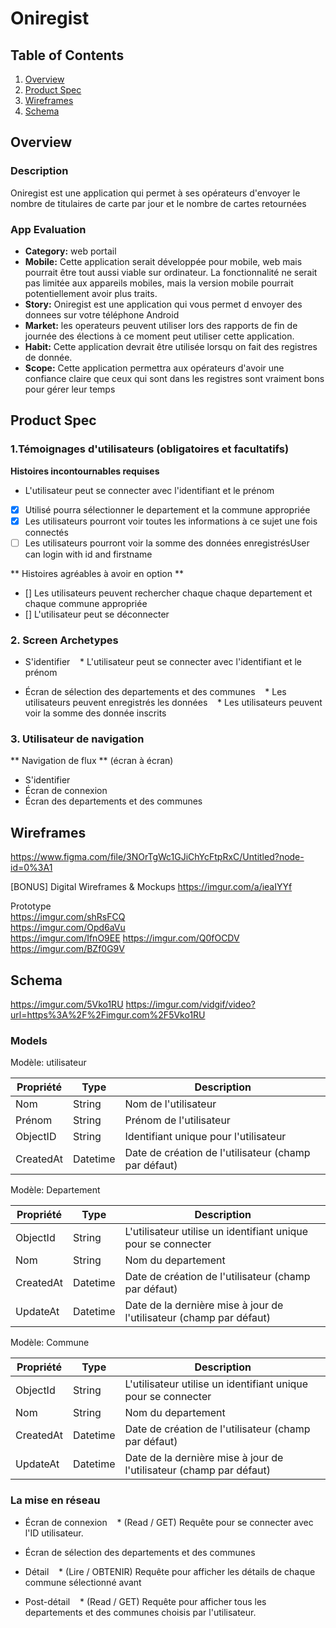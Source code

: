 # Oniregist

## Table of Contents
1. [Overview](#Overview)
2. [Product Spec](#Product-Spec)
3. [Wireframes](#Wireframes)
4. [Schema](#Schema)

## Overview
### Description
 Oniregist est une application qui permet à ses opérateurs d'envoyer le nombre de titulaires de carte par jour et le nombre de cartes retournées

### App Evaluation
- **Category:** web portail 
- **Mobile:** Cette application serait développée pour mobile, web mais pourrait être tout aussi viable sur ordinateur.
La fonctionnalité ne serait pas limitée aux appareils mobiles, mais la version mobile pourrait potentiellement avoir plus
traits.
- **Story:** Oniregist est une application qui vous permet d envoyer des donnees sur votre téléphone Android 
- **Market:** les operateurs peuvent utiliser lors des rapports de fin de journée des élections à ce moment peut utiliser cette application.
- **Habit:** Cette application devrait être utilisée lorsqu on fait des registres de donnée.
- **Scope:** Cette application permettra aux opérateurs d'avoir une confiance claire que ceux qui sont dans les registres sont vraiment bons pour gérer leur temps

## Product Spec
### 1.Témoignages d'utilisateurs (obligatoires et facultatifs)

**Histoires incontournables requises**

- L'utilisateur peut se connecter avec l'identifiant et le prénom
- [x] Utilisé pourra sélectionner le departement et la commune appropriée
- [x] Les utilisateurs pourront voir toutes les informations à ce sujet une fois connectés
- [ ] Les utilisateurs pourront voir la somme des données enregistrésUser can login with id and firstname

** Histoires agréables à avoir en option **

- [] Les utilisateurs peuvent rechercher chaque chaque departement 
     et chaque commune appropriée
- [] L'utilisateur peut se déconnecter

### 2. Screen Archetypes

* S'identifier
   * L'utilisateur peut se connecter avec l'identifiant et le prénom

* Écran de sélection des departements et des communes
   * Les utilisateurs peuvent enregistrés les données
   * Les utilisateurs peuvent voir la somme des donnée inscrits

### 3. Utilisateur de navigation

** Navigation de flux ** (écran à écran)
* S'identifier
* Écran de connexion
* Écran des departements et des communes

## Wireframes

https://www.figma.com/file/3NOrTgWc1GJiChYcFtpRxC/Untitled?node-id=0%3A1 </br>


[BONUS] Digital Wireframes & Mockups 
https://imgur.com/a/ieaIYYf

Prototype </br>
https://imgur.com/shRsFCQ </br>
https://imgur.com/Opd6aVu</br>
https://imgur.com/IfnO9EE
https://imgur.com/Q0fOCDV</br>
https://imgur.com/BZf0G9V
## Schema 

https://imgur.com/5Vko1RU
https://imgur.com/vidgif/video?url=https%3A%2F%2Fimgur.com%2F5Vko1RU
### Models
Modèle: utilisateur

| Propriété | Type | Description |
| -------- | -------- | ---------|
| Nom | String | Nom de l'utilisateur |
| Prénom | String | Prénom de l'utilisateur |
| ObjectID | String | Identifiant unique pour l'utilisateur |
| CreatedAt | Datetime | Date de création de l'utilisateur (champ par défaut) |

Modèle: Departement

| Propriété | Type | Description |
| -------- | -------- | ----------------------------------- |
| ObjectId | String | L'utilisateur utilise un identifiant unique pour se connecter | |
| Nom | String | Nom du departement |
| CreatedAt | Datetime | Date de création de l'utilisateur (champ par défaut) |
| UpdateAt | Datetime | Date de la dernière mise à jour de l'utilisateur (champ par défaut) |


Modèle: Commune

| Propriété | Type | Description |
| -------- | -------- | ----------------------------------- |
| ObjectId | String | L'utilisateur utilise un identifiant unique pour se connecter | |
| Nom | String | Nom du departement |
| CreatedAt | Datetime | Date de création de l'utilisateur (champ par défaut) |
| UpdateAt | Datetime | Date de la dernière mise à jour de l'utilisateur (champ par défaut) |

### La mise en réseau

* Écran de connexion
   * (Read / GET) Requête pour se connecter avec l'ID utilisateur.

* Écran de sélection des departements et des communes
 

* Détail
   * (Lire / OBTENIR) Requête pour afficher les détails de chaque commune sélectionné avant  
* Post-détail
   * (Read / GET) Requête pour afficher tous les departements et des communes choisis par l'utilisateur.





